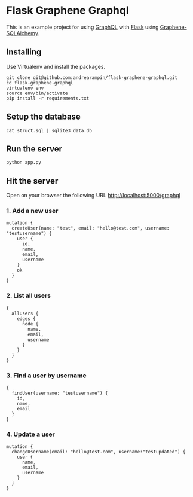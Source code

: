 # Flask Graphene Graphql
This is an example project for using [GraphQL](https://graphql.org/) with [Flask](http://flask.pocoo.org/) using [Graphene-SQLAlchemy](https://github.com/graphql-python/graphene-sqlalchemy).

## Installing
Use Virtualenv and install the packages.

```
git clone git@github.com:andrearampin/flask-graphene-graphql.git
cd flask-graphene-graphql
virtualenv env
source env/bin/activate
pip install -r requirements.txt
```

## Setup the database
```
cat struct.sql | sqlite3 data.db
```

## Run the server
```
python app.py
```

## Hit the server
Open on your browser the following URL [http://localhost:5000/graphql](http://localhost:5000/graphql)

### 1. Add a new user
```
mutation {
  createUser(name: "test", email: "hello@test.com", username: "testusername") {
    user {
      id,
      name,
      email,
      username
    }
    ok
  }
}
```

### 2. List all users
```
{
  allUsers {
    edges {
      node {
        name,
        email,
        username
      }
    }
  }
}
```

### 3. Find a user by username
```
{
  findUser(username: "testusername") {
    id,
    name,
    email
  }
}
```

### 4. Update a user
```
mutation {
  changeUsername(email: "hello@test.com", username:"testupdated") {
    user {
      name,
      email,
      username
    }
  }
}
```
